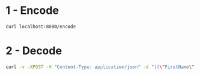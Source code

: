 # 1 - Encode
```bash
curl localhost:8000/encode
```

# 2 - Decode

```bash
curl -v -XPOST -H "Content-Type: application/json" -d "[{\"FirstName\":\"Luiz Henrique\"},{\"FirstName\":\"Amora\"},{\"FirstName\":\"Rafael\"},{\"FirstName\":\"Daniel\"},{\"FirstName\":\"Todd\"}]" localhost:8000/decode
```